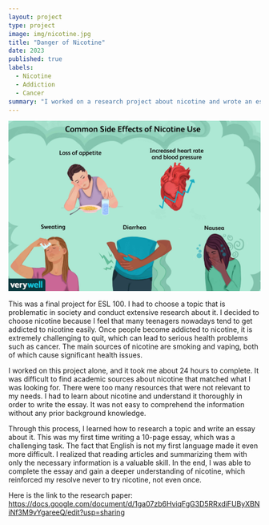 ```yaml
---
layout: project
type: project
image: img/nicotine.jpg
title: "Danger of Nicotine"
date: 2023
published: true
labels:
  - Nicotine
  - Addiction
  - Cancer
summary: "I worked on a research project about nicotine and wrote an essay about it."
---
```


<img class="img-fluid" src="../img/DangerOfNicotine.jpg">

This was a final project for ESL 100. I had to choose a topic that is problematic in society and conduct extensive research about it. I decided to choose nicotine because I feel that many teenagers nowadays tend to get addicted to nicotine easily. Once people become addicted to nicotine, it is extremely challenging to quit, which can lead to serious health problems such as cancer. The main sources of nicotine are smoking and vaping, both of which cause significant health issues.

I worked on this project alone, and it took me about 24 hours to complete. It was difficult to find academic sources about nicotine that matched what I was looking for. There were too many resources that were not relevant to my needs. I had to learn about nicotine and understand it thoroughly in order to write the essay. It was not easy to comprehend the information without any prior background knowledge.

Through this process, I learned how to research a topic and write an essay about it. This was my first time writing a 10-page essay, which was a challenging task. The fact that English is not my first language made it even more difficult. I realized that reading articles and summarizing them with only the necessary information is a valuable skill. In the end, I was able to complete the essay and gain a deeper understanding of nicotine, which reinforced my resolve never to try nicotine, not even once.

Here is the link to the research paper: https://docs.google.com/document/d/1ga07zb6HviqFgG3D5RRxdiFUByXBNiNf3M9vYgareeQ/edit?usp=sharing
